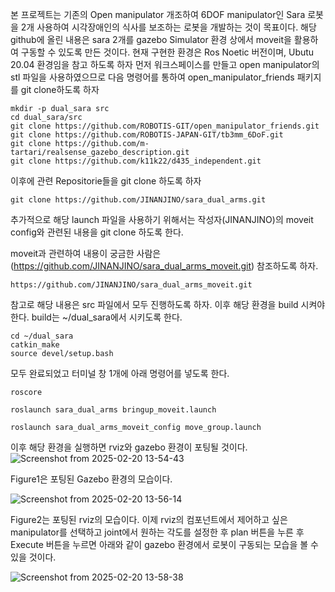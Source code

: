 본 프로젝트는 기존의 Open manipulator 개조하여 6DOF manipulator인 Sara 로봇을 2개 사용하여 시각장애인의 식사를 보조하는 로봇을 개발하는 것이 목표이다.
해당 github에 올린 내용은 sara 2개를 gazebo Simulator 환경 상에서 moveit을 활용하여 구동할 수 있도록 만든 것이다.
현재 구현한 환경은 Ros Noetic 버전이며, Ubutu 20.04 환경임을 참고 하도록 하자
먼저 워크스페이스를 만들고 open manipulator의 stl 파일을 사용하였으므로 다음 명령어를 통하여 open_manipulator_friends 패키지를 git clone하도록 하자
```
mkdir -p dual_sara src
cd dual_sara/src
git clone https://github.com/ROBOTIS-GIT/open_manipulator_friends.git
git clone https://github.com/ROBOTIS-JAPAN-GIT/tb3mm_6DoF.git
git clone https://github.com/m-tartari/realsense_gazebo_description.git
git clone https://github.com/k11k22/d435_independent.git
```
이후에 관련 Repositorie들을 git clone 하도록 하자
```
git clone https://github.com/JINANJINO/sara_dual_arms.git
```
추가적으로 해당 launch 파일을 사용하기 위해서는 작성자(JINANJINO)의 moveit config와 관련된 내용을 git clone 하도록 한다.

moveit과 관련하여 내용이 궁금한 사람은 (https://github.com/JINANJINO/sara_dual_arms_moveit.git) 참조하도록 하자.
```
https://github.com/JINANJINO/sara_dual_arms_moveit.git
```
참고로 해당 내용은 src 파일에서 모두 진행하도록 하자.
이후 해당 환경을 build 시켜야한다. build는 ~/dual_sara에서 시키도록 한다.
```
cd ~/dual_sara
catkin_make
source devel/setup.bash
```
모두 완료되었고 터미널 창 1개에 아래 명령어를 넣도록 한다.
```
roscore
```
```
roslaunch sara_dual_arms bringup_moveit.launch
```
```
roslaunch sara_dual_arms_moveit_config move_group.launch
```
이후 해당 환경을 실행하면 rviz와 gazebo 환경이 포팅될 것이다.
![Screenshot from 2025-02-20 13-54-43](https://github.com/user-attachments/assets/491f8357-4868-4d37-848c-9d947c71b41e)

Figure1은 포팅된 Gazebo 환경의 모습이다.

![Screenshot from 2025-02-20 13-56-14](https://github.com/user-attachments/assets/547c7bc4-49fa-48c0-8b99-9316b8f6b423)

Figure2는 포팅된 rviz의 모습이다.
이제 rviz의 컴포넌트에서 제어하고 싶은 manipulator를 선택하고 joint에서 원하는 각도를 설정한 후 plan 버튼을 누른 후 Execute 버튼을 누르면 아래와 같이 gazebo 환경에서 로봇이 구동되는 모습을 볼 수 있을 것이다.

![Screenshot from 2025-02-20 13-58-38](https://github.com/user-attachments/assets/61f20837-9bc4-4f39-b96b-2053ff8487c9)

